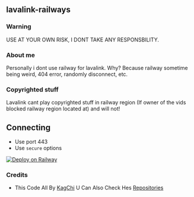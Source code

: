 ## lavalink-railways

### Warning
USE AT YOUR OWN RISK, I DONT TAKE ANY RESPONSBILITY.

### About me
Personally i dont use railway for lavalink. Why? Because railway sometime being weird, 404 error, randomly disconnect, etc.

### Copyrighted stuff
Lavalink cant play copyrighted stuff in railway region (If owner of the vids blocked railway region located at) and will not!


## Connecting
- Use port 443
- Use `secure` options

[![Deploy on Railway](https://railway.app/button.svg)](https://railway.app/new/template?template=https%3A%2F%2Fgithub.com%2FKagChi%2Flavalink-railways)

### Credits
- This Code All By [KagChi](https://github.com/KagChi/) U Can Also Check Hes [Repositories](htttps://github.com/Kagchi/lavalink-railways/)
